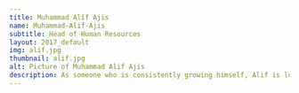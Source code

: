 ```yaml
---
title: Muhammad Alif Ajis
name: Muhammad-Alif-Ajis
subtitle: Head of Human Resources
layout: 2017_default
img: alif.jpg
thumbnail: alif.jpg
alt: Picture of Muhammad Alif Ajis
description: As someone who is consistently growing himself, Alif is looking forward to work in a dynamic environment that offers various challenges and new exposure. His strengths lie on his communication and leadership skills that are essential for his position as the Head of Human Resources. Back during his college years, he was appointed as part of the Student Representative Council.
---
```


